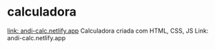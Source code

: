 # calculadora
[link: andi-calc.netlify.app](https://andi-calc.netlify.app/)
Calculadora criada com HTML, CSS, JS
Link: andi-calc.netlify.app
